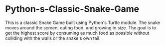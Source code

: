 # Python-s-Classic-Snake-Game
This is a classic Snake Game built using Python's Turtle module. The snake moves around the screen, eating food, and growing in size. The goal is to get the highest score by consuming as much food as possible without colliding with the walls or the snake's own tail.
